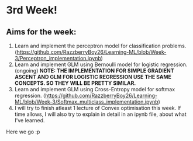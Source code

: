 # 3rd Week!
## Aims for the week:
1. Learn and implement the perceptron model for classification problems. (https://github.com/RazzberryBoy26/Learning-ML/blob/Week-3/Perceptron_implementation.ipynb)
2. Learn and implement GLM using Bernoulli model for logistic regression. (ongoing)
   **NOTE: THE IMPLEMENTATION FOR SIMPLE GRADIENT ASCENT AND GLM FOR LOGISTIC REGRESSION USE THE SAME CONCEPTS. SO THEY WILL BE PRETTY SIMILAR.**
3. Learn and implement GLM using Cross-Entropy model for softmax regression. (https://github.com/RazzberryBoy26/Learning-ML/blob/Week-3/Softmax_multiclass_implementation.ipynb)
4. I will try to finish atleast 1 lecture of Convex optimisation this week. If time allows, I will also try to explain in detail in an ipynb file, about what I've learned.

Here we go :p
